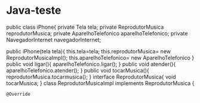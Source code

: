 # Java-teste
public class iPhone{
 private Tela tela;
 private ReprodutorMusica reprodutorMusica;
 private AparelhoTelefonico aparelhoTelefonico;
 private NavegadorInternet navegadorInternet;

 public iPhone(tela tela){
    this.tela=tela;
    this.reprodutorMusica= new ReprodutorMusicaImpl();
    this.aparelhoTelefonico= new AparelhoTelefonico
    }
    public void ligar(){
     aparelhoTelefonico.ligar();
    }
    public void atender(){
     aparelhoTelefonico.atender();
    }
    public void tocarMusica(){
     reprodutorMusica.tocarmusica();
     }
     interface ReprodutorMusica{
      void tocarMusica;
    }
    class ReprodutorMusicaImpl implements ReprodutorMusica {

    @Override
     
     
 

